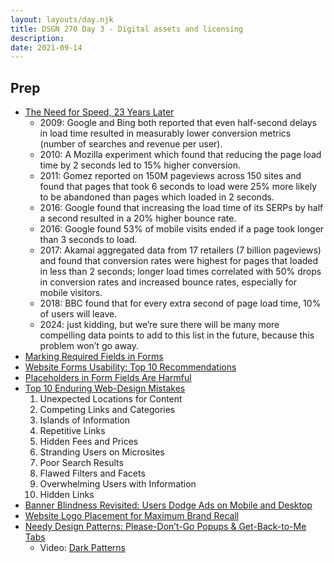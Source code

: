 ```yaml
---
layout: layouts/day.njk
title: DSGN 270 Day 3 - Digital assets and licensing
description: 
date: 2021-09-14
---
```


## Prep
- [The Need for Speed, 23 Years Later](https://www.nngroup.com/articles/the-need-for-speed/)
    - 2009: Google and Bing both reported that even half-second delays in load time resulted in measurably lower conversion metrics (number of searches and revenue per user).
    - 2010: A Mozilla experiment which found that reducing the page load time by 2 seconds led to 15% higher conversion.
    - 2011: Gomez reported on 150M pageviews across 150 sites and found that pages that took 6 seconds to load were 25% more likely to be abandoned than pages which loaded in 2 seconds.
    - 2016: Google found that increasing the load time of its SERPs by half a second resulted in a 20% higher bounce rate.
    - 2016: Google found 53% of mobile visits ended if a page took longer than 3 seconds to load.
    - 2017: Akamai aggregated data from 17 retailers (7 billion pageviews) and found that conversion rates were highest for pages that loaded in less than 2 seconds; longer load times correlated with 50% drops in conversion rates and increased bounce rates, especially for mobile visitors.
    - 2018: BBC found that for every extra second of page load time, 10% of users will leave.
    - 2024: just kidding, but we’re sure there will be many more compelling data points to add to this list in the future, because this problem won’t go away.
- [Marking Required Fields in Forms](https://www.nngroup.com/articles/required-fields/)
- [Website Forms Usability: Top 10 Recommendations](https://www.nngroup.com/articles/web-form-design/)
- [Placeholders in Form Fields Are Harmful](https://www.nngroup.com/articles/form-design-placeholders/)
- [Top 10 Enduring Web-Design Mistakes](https://www.nngroup.com/articles/top-10-enduring/)
    1. Unexpected Locations for Content
    2. Competing Links and Categories
    3. Islands of Information
    4. Repetitive Links
    5. Hidden Fees and Prices
    6. Stranding Users on Microsites
    7. Poor Search Results
    8. Flawed Filters and Facets
    9. Overwhelming Users with Information
    10. Hidden Links
- [Banner Blindness Revisited: Users Dodge Ads on Mobile and Desktop](https://www.nngroup.com/articles/banner-blindness-old-and-new-findings/)
- [Website Logo Placement for Maximum Brand Recall](https://www.nngroup.com/articles/logo-placement-brand-recall/)
- [Needy Design Patterns: Please-Don’t-Go Popups & Get-Back-to-Me Tabs](https://www.nngroup.com/articles/needy-design-patterns/)
    - Video: [Dark Patterns](https://www.darkpatterns.org/)